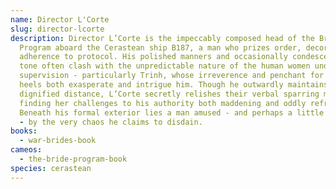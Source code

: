 ```yaml
---
name: Director L'Corte
slug: director-lcorte
description: Director L’Corte is the impeccably composed head of the Bride
  Program aboard the Cerastean ship B187, a man who prizes order, decorum, and
  adherence to protocol. His polished manners and occasionally condescending
  tone often clash with the unpredictable nature of the human women under his
  supervision - particularly Trinh, whose irreverence and penchant for high
  heels both exasperate and intrigue him. Though he outwardly maintains a
  dignified distance, L’Corte secretly relishes their verbal sparring matches,
  finding her challenges to his authority both maddening and oddly refreshing.
  Beneath his formal exterior lies a man amused - and perhaps a little enchanted
  - by the very chaos he claims to disdain.
books:
  - war-brides-book
cameos:
  - the-bride-program-book
species: cerastean
---
```

